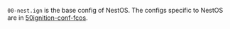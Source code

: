 `00-nest.ign` is the base config of NestOS. The configs specific to NestOS are in [50ignition-conf-fcos](../../../../../../15fcos/usr/lib/dracut/modules.d/50ignition-conf-fcos).